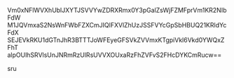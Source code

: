 Vm0xNFlWVXhUblJXYTJSVVYwZDRXRmx0Y3pGalZsWjFZMFprVm1KR2NIbFdW
M1JQVmxaS2NsWnFWbFZXCmJIQlFXVlZhUzJSSFVYcGpSbHBUQ21KRldYcFdX
SEJEVkRKU1dGTnJhR3BTTTJoWFEyeGFSVkZVVmxKTgpiVkl6Vkd0YWQxZFhT
alpOUlhSRVlsUnJNRmRzUlRsUVVXOUxaRzFhZVFvS2FHcDYKCmRucw==

sru